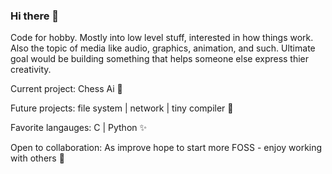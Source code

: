 ### Hi there 👋

Code for hobby. Mostly into low level stuff, interested in how things work. Also the topic of media like audio, graphics, animation, and such. Ultimate goal would be building something that helps someone else express thier creativity.

Current project: Chess Ai 🤔

Future projects: file system | network | tiny compiler 🔭

Favorite langauges: C | Python ✨

Open to collaboration: As improve hope to start more FOSS - enjoy working with others 🌱
<!--
**fruitTheory/fruitTheory** is a ✨ _special_ ✨ repository because its `README.md` (this file) appears on your GitHub profile.

Here are some ideas to get you started:

- 🔭 I’m currently working on ...
- 🌱 I’m currently learning ...
- 👯 I’m looking to collaborate on ...
- 🤔 I’m looking for help with ...
- 💬 Ask me about ...
- 📫 How to reach me: ...
- 😄 Pronouns: ...
- ⚡ Fun fact: ...
-->
